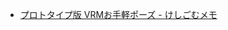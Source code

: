 - [プロトタイプ版 VRMお手軽ポーズ - けしごむメモ](https://scrapbox.io/ke456memo/%E3%83%97%E3%83%AD%E3%83%88%E3%82%BF%E3%82%A4%E3%83%97%E7%89%88_VRM%E3%81%8A%E6%89%8B%E8%BB%BD%E3%83%9D%E3%83%BC%E3%82%BA)
